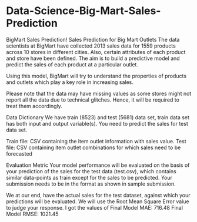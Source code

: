 # Data-Science-Big-Mart-Sales-Prediction
BigMart Sales Prediction! Sales Prediction for Big Mart Outlets The data scientists at BigMart have collected 2013 sales data for 1559 products across 10 stores in different cities. Also, certain attributes of each product and store have been defined. The aim is to build a predictive model and predict the sales of each product at a particular outlet.

Using this model, BigMart will try to understand the properties of products and outlets which play a key role in increasing sales.

Please note that the data may have missing values as some stores might not report all the data due to technical glitches. Hence, it will be required to treat them accordingly.

Data Dictionary We have train (8523) and test (5681) data set, train data set has both input and output variable(s). You need to predict the sales for test data set.

Train file: CSV containing the item outlet information with sales value. Test file: CSV containing item outlet combinations for which sales need to be forecasted

Evaluation Metric Your model performance will be evaluated on the basis of your prediction of the sales for the test data (test.csv), which contains similar data-points as train except for the sales to be predicted. Your submission needs to be in the format as shown in sample submission.

We at our end, have the actual sales for the test dataset, against which your predictions will be evaluated. We will use the Root Mean Square Error value to judge your response. I got the values of Final Model MAE: 716.48 Final Model RMSE: 1021.45

